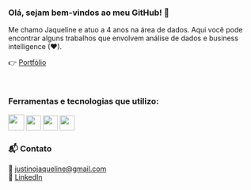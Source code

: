### Olá, sejam bem-vindos ao meu GitHub! 👋
Me chamo Jaqueline e atuo a 4 anos na área de dados. Aqui você pode encontrar alguns trabalhos que envolvem análise de dados e business intelligence (♥).

👉 [Portfólio](https://jaquelinejustino.github.io/portifolio/)

<br>

### Ferramentas e tecnologias que utilizo: 
<div style="display: inline_block" align="left">
  <img width="32" src="https://cdn.jsdelivr.net/gh/devicons/devicon/icons/python/python-original.svg" />
  <img width="30" src="https://cdn-icons-png.flaticon.com/512/2772/2772128.png" />
  <img width="30" src="https://upload.wikimedia.org/wikipedia/commons/thumb/c/cf/New_Power_BI_Logo.svg/630px-New_Power_BI_Logo.svg.png" />
  <img width="30" src="https://cdn.jsdelivr.net/gh/devicons/devicon/icons/git/git-original.svg" />

<br>


### 📬 Contato  
📧 [justinojaqueline@gmail.com](mailto:justinojaqueline@gmail.com)  
🔗 [LinkedIn](https://www.linkedin.com/in/jaqueline-justino/)
